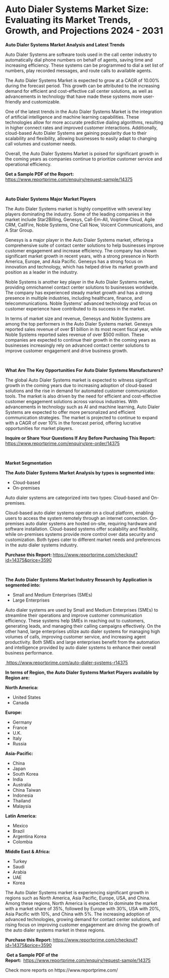 <p><h1>Auto Dialer Systems Market Size: Evaluating its Market Trends, Growth, and Projections 2024 - 2031</h1></p><p><strong>Auto Dialer Systems Market Analysis and Latest Trends</strong></p>
<p><p>Auto Dialer Systems are software tools used in the call center industry to automatically dial phone numbers on behalf of agents, saving time and increasing efficiency. These systems can be programmed to dial a set list of numbers, play recorded messages, and route calls to available agents. </p><p>The Auto Dialer Systems Market is expected to grow at a CAGR of 10.00% during the forecast period. This growth can be attributed to the increasing demand for efficient and cost-effective call center solutions, as well as advancements in technology that have made these systems more user-friendly and customizable. </p><p>One of the latest trends in the Auto Dialer Systems Market is the integration of artificial intelligence and machine learning capabilities. These technologies allow for more accurate predictive dialing algorithms, resulting in higher connect rates and improved customer interactions. Additionally, cloud-based Auto Dialer Systems are gaining popularity due to their scalability and flexibility, allowing businesses to easily adapt to changing call volumes and customer needs. </p><p>Overall, the Auto Dialer Systems Market is poised for significant growth in the coming years as companies continue to prioritize customer service and operational efficiency.</p></p>
<p><strong>Get a Sample PDF of the Report:&nbsp;</strong> <a href="https://www.reportprime.com/enquiry/request-sample/14375">https://www.reportprime.com/enquiry/request-sample/14375</a></p>
<p>&nbsp;</p>
<p><strong>Auto Dialer Systems Major Market Players</strong></p>
<p><p>The Auto Dialer Systems market is highly competitive with several key players dominating the industry. Some of the leading companies in the market include Star2Billing, Genesys, Call-Em-All, Voiptime Cloud, Agile CRM, CallFire, Noble Systems, One Call Now, Voicent Communications, and A Star Group.</p><p>Genesys is a major player in the Auto Dialer Systems market, offering a comprehensive suite of contact center solutions to help businesses improve customer engagement and increase efficiency. The company has shown significant market growth in recent years, with a strong presence in North America, Europe, and Asia Pacific. Genesys has a strong focus on innovation and technology, which has helped drive its market growth and position as a leader in the industry.</p><p>Noble Systems is another key player in the Auto Dialer Systems market, providing omnichannel contact center solutions to businesses worldwide. The company has experienced steady market growth and has a strong presence in multiple industries, including healthcare, finance, and telecommunications. Noble Systems' advanced technology and focus on customer experience have contributed to its success in the market.</p><p>In terms of market size and revenue, Genesys and Noble Systems are among the top performers in the Auto Dialer Systems market. Genesys reported sales revenue of over $1 billion in its most recent fiscal year, while Noble Systems reported sales revenue of over $500 million. These companies are expected to continue their growth in the coming years as businesses increasingly rely on advanced contact center solutions to improve customer engagement and drive business growth.</p></p>
<p>&nbsp;</p>
<p><strong>What Are The Key Opportunities For Auto Dialer Systems Manufacturers?</strong></p>
<p><p>The global Auto Dialer Systems market is expected to witness significant growth in the coming years due to increasing adoption of cloud-based solutions and the rise in demand for automated customer communication tools. The market is also driven by the need for efficient and cost-effective customer engagement solutions across various industries. With advancements in technology such as AI and machine learning, Auto Dialer Systems are expected to offer more personalized and efficient communication strategies. The market is projected to continue to expand with a CAGR of over 10% in the forecast period, offering lucrative opportunities for market players.</p></p>
<p><strong>Inquire or Share Your Questions If Any Before Purchasing This Report:</strong> <a href="https://www.reportprime.com/enquiry/pre-order/14375">https://www.reportprime.com/enquiry/pre-order/14375</a></p>
<p>&nbsp;</p>
<p><strong>Market Segmentation</strong></p>
<p><strong>The Auto Dialer Systems Market Analysis by types is segmented into:</strong></p>
<p><ul><li>Cloud-based</li><li>On-premises</li></ul></p>
<p><p>Auto dialer systems are categorized into two types: Cloud-based and On-premises. </p><p>Cloud-based auto dialer systems operate on a cloud platform, enabling users to access the system remotely through an internet connection. On-premises auto dialer systems are hosted on-site, requiring hardware and software installation. Cloud-based systems offer scalability and flexibility, while on-premises systems provide more control over data security and customization. Both types cater to different market needs and preferences in the auto dialer systems industry.</p></p>
<p><strong>Purchase this Report:&nbsp;</strong><a href="https://www.reportprime.com/checkout?id=14375&price=3590">https://www.reportprime.com/checkout?id=14375&price=3590</a></p>
<p>&nbsp;</p>
<p><strong>The Auto Dialer Systems Market Industry Research by Application is segmented into:</strong></p>
<p><ul><li>Small and Medium Enterprises (SMEs)</li><li>Large Enterprises</li></ul></p>
<p><p>Auto dialer systems are used by Small and Medium Enterprises (SMEs) to streamline their operations and improve customer communication efficiency. These systems help SMEs in reaching out to customers, generating leads, and managing their calling campaigns effectively. On the other hand, large enterprises utilize auto dialer systems for managing high volumes of calls, improving customer service, and increasing agent productivity. Both SMEs and large enterprises benefit from the automation and intelligence provided by auto dialer systems to enhance their overall business performance.</p></p>
<p><a href="https://www.reportprime.com/auto-dialer-systems-r14375">&nbsp;https://www.reportprime.com/auto-dialer-systems-r14375</a></p>
<p><strong>In terms of Region, the Auto Dialer Systems Market Players available by Region are:</strong></p>
<p>
    <p> <strong> North America: </strong>
        <ul>
            <li>United States</li>
            <li>Canada</li>
        </ul>
        </p> 
    <p> <strong> Europe: </strong>
        <ul>
            <li>Germany</li>
            <li>France</li>
            <li>U.K.</li>
            <li>Italy</li>
            <li>Russia</li>
        </ul>
        </p> 
    <p> <strong> Asia-Pacific: </strong>
        <ul>
            <li>China</li>
            <li>Japan</li>
            <li>South Korea</li>
            <li>India</li>
            <li>Australia</li>
            <li>China Taiwan</li>
            <li>Indonesia</li>
            <li>Thailand</li>
            <li>Malaysia</li>
        </ul>
        </p> 
    <p> <strong> Latin America: </strong>
        <ul>
            <li>Mexico</li>
            <li>Brazil</li>
            <li>Argentina Korea</li>
            <li>Colombia</li>
        </ul>
        </p> 
    <p> <strong> Middle East & Africa: </strong>
        <ul>
            <li>Turkey</li>
            <li>Saudi</li>
            <li>Arabia</li>
            <li>UAE</li>
            <li>Korea</li>
        </ul>
    </p>
    </p>
<p><p>The Auto Dialer Systems market is experiencing significant growth in regions such as North America, Asia Pacific, Europe, USA, and China. Among these regions, North America is expected to dominate the market with a market share of 35%, followed by Europe with 30%, USA with 20%, Asia Pacific with 10%, and China with 5%. The increasing adoption of advanced technologies, growing demand for contact center solutions, and rising focus on improving customer engagement are driving the growth of the auto dialer systems market in these regions.</p></p>
<p><strong>Purchase this Report: </strong><a href="https://www.reportprime.com/checkout?id=14375&price=3590">https://www.reportprime.com/checkout?id=14375&price=3590</a></p>
<p>&nbsp;<strong>Get a Sample PDF of the Report:&nbsp;&nbsp;</strong><a href="https://www.reportprime.com/enquiry/request-sample/14375">https://www.reportprime.com/enquiry/request-sample/14375</a></p>
<p><strong></strong></p>
<p>Check more reports on https://www.reportprime.com/</p>